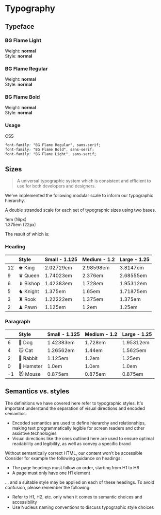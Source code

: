 # Typography

## Typeface

### BG Flame Light

Weight: **normal**  
Style: **normal**

### BG Flame Regular

Weight: **normal**  
Style: **normal**

### BG Flame Bold

Weight: **normal**  
Style: **normal**

### Usage

CSS
```css
font-family: "BG Flame Regular", sans-serif;
font-family: "BG Flame Bold", sans-serif;
font-family: "BG Flame Light", sans-serif;
```


## Sizes

> A universal typographic system which is consistent and efficient to use for both developers and designers.

We've implemented the following modular scale to inform our typographic hierarchy.

A double stranded scale for each set of typographic sizes using two bases.


1em (16px)  
1.375em (22px)

The result of which is:

### Heading

| | Style | Small - 1.125 | Medium - 1.2 | Large - 1.25 |
| :--- | :--- | :--- | :--- | :--- |
| 12 | ♚ King | 2.02729em | 2.98598em | 3.8147em |
| 9 | ♛ Queen | 1.74023em | 2.376em | 2.68555em |
| 6 | ♝ Bishop | 1.42383em | 1.728em | 1.95312em |
| 5 | ♞ Knight | 1.375em | 1.65em | 1.71875em |
| 3 | ♜ Rook | 1.22222em | 1.375em | 1.375em |
| 2 | ♟ Pawn | 1.125em | 1.2em | 1.25em |

### Paragraph

| | Style | Small - 1.125 | Medium - 1.2 | Large - 1.25 |
| :--- | :--- | :--- | :--- | :--- |
| 6 | 🐶 Dog | 1.42383em | 1.728em | 1.95312em |
| 4 | 🐱 Cat | 1.26562em | 1.44em | 1.5625em |
| 2 | 🐰 Rabbit | 1.125em | 1.2em | 1.25em |
| 0 | 🐹 Hamster | 1.0em | 1.0em | 1.0em |
| -1 | 🐭 Mouse | 0.875em | 0.875em | 0.875em |

## Semantics vs. styles

The definitions we have covered here refer to typographic styles. It's important understand the separation of visual directions and encoded semantics:

* Encoded semantics are used to define hierarchy and relationships, making text programmatically legible for screen readers and other assistive technologies
* Visual directions like the ones outlined here are used to ensure optimal readability and legibility, as well as convey a specific brand

Without semantically correct HTML, our content won't be accessible  Consider for example the following guidance on headings:

* The page headings must follow an order, starting from H1 to H6
* A page must only have one H1 element

... and a suitable style may be applied on each of these headings. To avoid confusion, please remember the following:

* Refer to H1, H2, etc. only when it comes to semantic choices and accessibility
* Use Nucleus naming conventions to discuss typographic style choices
